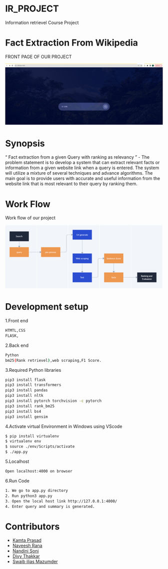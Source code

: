 <h1 align="left">
  IR_PROJECT
</h1>
Information retrievel Course Project

<h1 align="left">
  Fact Extraction From Wikipedia
</h1>

FRONT PAGE OF OUR PROJECT

<img src="images/Ir_project_Front_page.png">

<h1 align="left">
  Synopsis
</h1>

“ Fact extraction from a given Query with ranking as relevancy ” - The problem statement is to develop a system that can extract relevant facts or information from a given website link when a query is entered. The system will utilize a mixture of several techniques and advance algorithms. The main goal is to provide users with accurate and useful information from the website link that is most relevant to their query by ranking them.

<h1 align="left">
  Work Flow
</h1>

Work flow of our project

<img src="images/ppt_ir.png">

<h1 align="left">
  Development setup
</h1>

1.Front end

```bash
HTMTL,CSS
FLASK,
```
2.Back end

```bash
Python
bm25(Rank retrievel),web scraping,F1 Score.
```
3.Required Python libraries

```bash
pip3 install flask
pip3 install transformers
pip3 install pandas
pip3 install nltk
pip3 install pytorch torchvision -c pytorch
pip3 install rank_bm25
pip3 install bs4
pip3 install gensim
```
4.Activate virtual Environment in Windows using VScode

```bash
$ pip install virtualenv
$ virtualenv env
$ source ./env/Scripts/activate
$ ./app.py
```

5.Localhost

```bash
Open localhost:4000 on browser
```
6.Run Code

```bash
1. We go to app.py directory
2. Run python3 app.py
3. Open the local host link http://127.0.0.1:4000/
4. Enter query and summary is generated.
```

<h1 align="left">
  Contributors
</h1>

- [Kamta Prasad](https://github.com/kpshukla123)
- [Naveesh Rana](https://github.com/Naveeshrana22043)
- [Nandini Soni](https://github.com/soninandini)
- [Divy Thakkar](https://github.com/divythakkar111)
- [Swaib ilias Mazumder](https://github.com/swaib22078)
